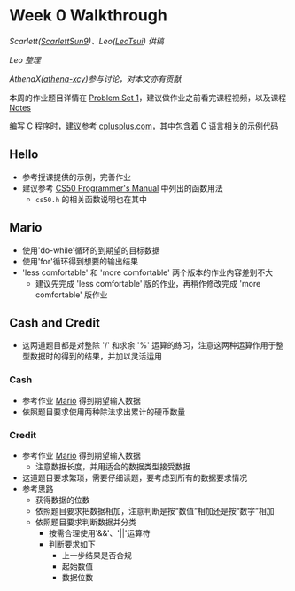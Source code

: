 # Week 0 Walkthrough

_Scarlett([ScarlettSun9](https://github.com/ScarlettSun9))、Leo([LeoTsui](https://www.github.com/LeoTsui)) 供稿_

_Leo 整理_

_AthenaX([athena-xcy](https://github.com/athena-xcy))参与讨论，对本文亦有贡献_

本周的作业题目详情在 [Problem Set 1](https://docs.cs50.net/2019/x/psets/1/index.html)，建议做作业之前看完课程视频，以及课程[Notes](https://cs50.harvard.edu/college/2018/fall/weeks/1/notes/)

编写 C 程序时，建议参考 [cplusplus.com](http://www.cplusplus.com/)，其中包含着 C 语言相关的示例代码

## Hello

* 参考授课提供的示例，完善作业
* 建议参考 [CS50 Programmer's Manual](https://man.cs50.io/) 中列出的函数用法
    * `cs50.h` 的相关函数说明也在其中

## Mario

* 使用'do-while'循环的到期望的目标数据
* 使用'for'循环得到想要的输出结果
* 'less comfortable' 和 'more comfortable' 两个版本的作业内容差别不大
    * 建议先完成 'less comfortable' 版的作业，再稍作修改完成 'more comfortable' 版作业

## Cash and Credit

* 这两道题目都是对整除 '/' 和求余 '%' 运算的练习，注意这两种运算作用于整型数据时的得到的结果，并加以灵活运用

### Cash

* 参考作业 [Mario](#Mario) 得到期望输入数据
* 依照题目要求使用两种除法求出累计的硬币数量

### Credit

* 参考作业 [Mario](#Mario) 得到期望输入数据
    * 注意数据长度，并用适合的数据类型接受数据
* 这道题目要求繁琐，需要仔细读题，要考虑到所有的数据要求情况
* 参考思路
    * 获得数据的位数
    * 依照题目要求把数据相加，注意判断是按“数值”相加还是按“数字”相加
    * 依照题目要求判断数据并分类
        * 按需合理使用'&&'、'||'运算符
        * 判断要求如下
            * 上一步结果是否合规
            * 起始数值
            * 数据位数
